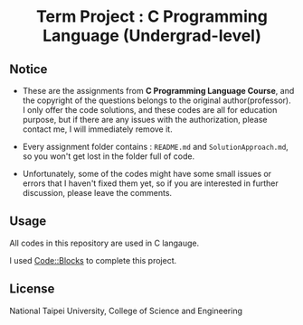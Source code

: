 <h1 align="center">
  Term Project : C Programming Language (Undergrad-level)
</h1>

## Notice
- These are the assignments from **C Programming Language Course**, and the copyright of the questions 
belongs to the original author(professor). I only offer the code solutions, and these codes are 
all for education purpose, but if there are any issues with the authorization, please contact me, 
I will immediately remove it.

- Every assignment folder contains : `README.md` and `SolutionApproach.md`, so you won't
get lost in the folder full of code.

- Unfortunately, some of the codes might have some small issues or errors that I haven't fixed them yet, 
so if you are interested in further discussion, please leave the comments.




## Usage

All codes in this repository are used in C langauge.

I used [Code::Blocks](https://www.codeblocks.org/) to complete this project.



## License

National Taipei University, College of Science and Engineering
